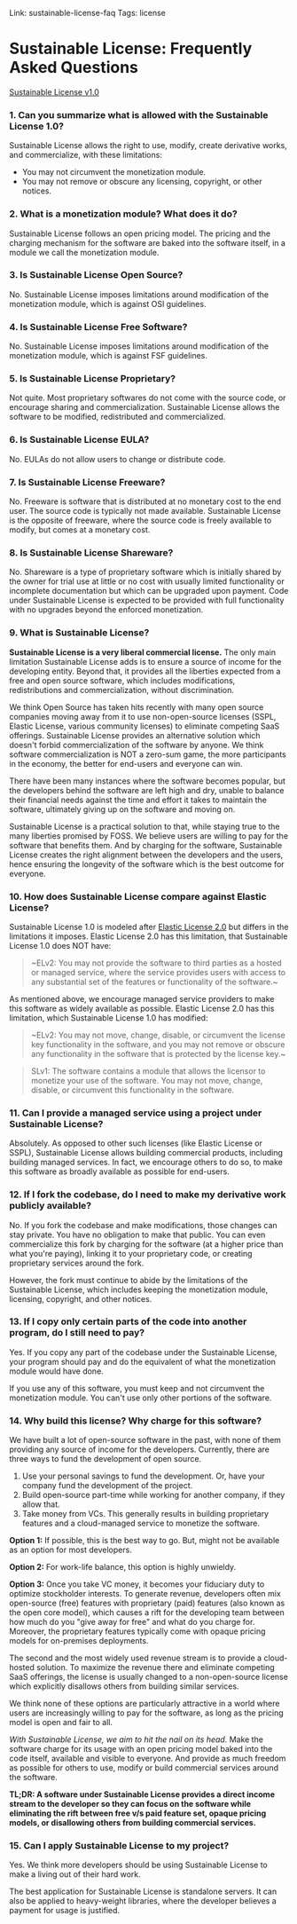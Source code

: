 Link: sustainable-license-faq
Tags: license

# Sustainable License: Frequently Asked Questions

[Sustainable License v1.0](/sustainable-license)

### 1. Can you summarize what is allowed with the Sustainable License 1.0?

Sustainable License allows the right to use, modify, create derivative works, and
commercialize, with these limitations:

- You may not circumvent the monetization module.
- You may not remove or obscure any licensing, copyright, or other notices.

### 2. What is a monetization module? What does it do?

Sustainable License follows an open pricing model. The pricing and the charging
mechanism for the software are baked into the software itself, in a module we
call the monetization module.

### 3. Is Sustainable License Open Source?

No. Sustainable License imposes limitations around modification of the monetization
module, which is against OSI guidelines.

### 4. Is Sustainable License Free Software?

No. Sustainable License imposes limitations around modification of the monetization
module, which is against FSF guidelines.

### 5. Is Sustainable License Proprietary?

Not quite. Most proprietary softwares do not come with the source code, or
encourage sharing and commercialization. Sustainable License allows the software to be
modified, redistributed and commercialized.

### 6. Is Sustainable License EULA?

No. EULAs do not allow users to change or distribute code.

### 7. Is Sustainable License Freeware?

No. Freeware is software that is distributed at no monetary cost to the
end user. The source code is typically not made available. Sustainable License is the
opposite of freeware, where the source code is freely available to modify, but
comes at a monetary cost.

### 8. Is Sustainable License Shareware?

No. Shareware is a type of proprietary software which is initially shared by the
owner for trial use at little or no cost with usually limited functionality or
incomplete documentation but which can be upgraded upon payment. Code under
Sustainable License is expected to be provided with full functionality with no
upgrades beyond the enforced monetization.

### 9. What is Sustainable License?

**Sustainable License is a very liberal commercial license.** The only main limitation
Sustainable License adds is to ensure a source of income for the developing entity.
Beyond that, it provides all the liberties expected from a free and open source
software, which includes modifications, redistributions and commercialization,
without discrimination.

We think Open Source has taken hits recently with many open source companies
moving away from it to use non-open-source licenses (SSPL, Elastic License,
various community licenses) to eliminate competing SaaS offerings. Sustainable License
provides an alternative solution which doesn't forbid commercialization of the
software by anyone. We think software commercialization is NOT a zero-sum game,
the more participants in the economy, the better for end-users and everyone can win.

There have been many instances where the software becomes popular, but the
developers behind the software are left high and dry, unable to balance their
financial needs against the time and effort it takes to maintain the software,
ultimately giving up on the software and moving on.

Sustainable License is a practical solution to that, while staying true to the many
liberties promised by FOSS. We believe users are willing to pay for the software
that benefits them. And by charging for the software, Sustainable License creates the
right alignment between the developers and the users, hence ensuring the
longevity of the software which is the best outcome for everyone.

### 10. How does Sustainable License compare against Elastic License?

Sustainable License 1.0 is modeled after [Elastic License
2.0](https://www.elastic.co/licensing/elastic-license) but differs in the
limitations it imposes. Elastic License 2.0 has this limitation, that Sustainable
License 1.0 does NOT have:

> ~ELv2: You may not provide the software to third parties as a hosted or managed
  service, where the service provides users with access to any substantial set of
  the features or functionality of the software.~

As mentioned above, we encourage managed service providers to make this software
as widely available as possible. Elastic License 2.0 has this limitation, which
Sustainable License 1.0 has modified:

> ~ELv2: You may not move, change, disable, or circumvent the license key
  functionality in the software, and you may not remove or obscure any
  functionality in the software that is protected by the license key.~

> SLv1: The software contains a module that allows the licensor to monetize your use of
  the software. You may not move, change, disable, or circumvent this functionality
  in the software.

### 11. Can I provide a managed service using a project under Sustainable License?

Absolutely. As opposed to other such licenses (like Elastic License or
SSPL), Sustainable License allows building commercial products, including building
managed services. In fact, we encourage others to do so, to make
this software as broadly available as possible for end-users.

### 12. If I fork the codebase, do I need to make my derivative work publicly available?

No. If you fork the codebase and make modifications, those changes can stay
private. You have no obligation to make that public. You can even commercialize
this fork by charging for the software (at a higher price than what you're
paying), linking it to your proprietary code, or creating proprietary services
around the fork.

However, the fork must continue to abide by the limitations of the Sustainable
License, which includes keeping the monetization module, licensing, copyright,
and other notices.

### 13. If I copy only certain parts of the code into another program, do I still need to pay?

Yes. If you copy any part of the codebase under the Sustainable License,
your program should pay and do the equivalent of what the monetization module
would have done.

If you use any of this software, you must keep and not circumvent the
monetization module. You can't use only other portions of the software.

### 14. Why build this license? Why charge for this software?

We have built a lot of open-source software in the past, with none of them
providing any source of income for the developers. Currently, there are three ways
to fund the development of open source.

1. Use your personal savings to fund the development. Or, have your company fund
    the development of the project.
2. Build open-source part-time while working for another company, if they allow that.
3. Take money from VCs. This generally results in building proprietary features
    and a cloud-managed service to monetize the software.

**Option 1:** If possible, this is the best way to go. But, might not be available as an
option for most developers.

**Option 2:** For work-life balance, this option is highly unwieldy.

**Option 3:** Once you take VC money, it becomes your fiduciary duty to
    optimize stockholder interests. To generate revenue, developers often mix
    open-source (free) features with proprietary (paid) features (also known as
    the open core model), which causes a rift for the developing team between
    how much do you "give away for free" and what do you charge for. Moreover,
    the proprietary features typically come with opaque pricing models for
    on-premises deployments.

The second and the most widely used revenue stream is to provide a cloud-hosted
    solution. To maximize the revenue there and eliminate competing SaaS
    offerings, the license is usually changed to a non-open-source license which
    explicitly disallows others from building similar services.

We think none of these options are particularly attractive in a world where
users are increasingly willing to pay for the software, as long as the pricing
model is open and fair to all.

*With Sustainable License, we aim to hit the nail on its head.* Make the software charge
for its usage with an open pricing model baked into the code itself, available
and visible to everyone. And provide as much freedom as possible for others to
use, modify or build commercial services around the software.

**TL;DR: A software under Sustainable License provides a direct income stream to the
developer so they can focus on the software while eliminating the rift between
free v/s paid feature set, opaque pricing models, or disallowing others from
building commercial services.**


### 15. Can I apply Sustainable License to my project?

Yes. We think more developers should be using Sustainable License to make a living out
of their hard work.

The best application for Sustainable License is standalone servers. It can also be
applied to heavy-weight libraries, where the developer believes a payment for
usage is justified.

